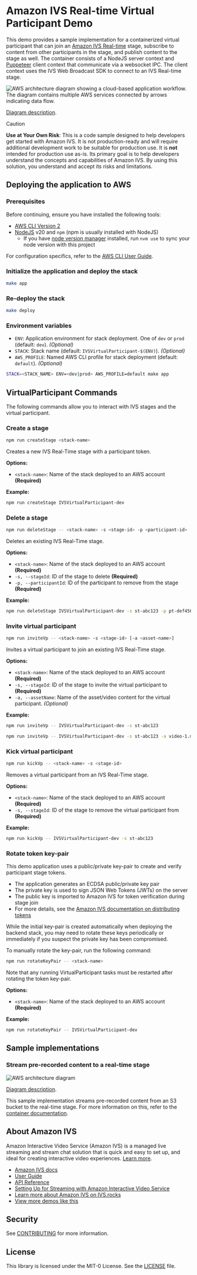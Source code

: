 # Amazon IVS Real-time Virtual Participant Demo

This demo provides a sample implementation for a containerized virtual participant that can join an [Amazon IVS Real-time](https://docs.aws.amazon.com/ivs/latest/RealTimeUserGuide/what-is.html) stage, subscribe to content from other participants in the stage, and publish content to the stage as well. The container consists of a NodeJS server context and [Puppeteer](https://github.com/puppeteer/puppeteer) client context that communicate via a websocket IPC. The client context uses the IVS Web Broadcast SDK to connect to an IVS Real-time stage.

<img src="docs/images/vp-arch-overview.png" alt="AWS architecture diagram showing a cloud-based application workflow. The diagram contains multiple AWS services connected by arrows indicating data flow." />

[Diagram description](docs/images/vp-arch-overview-description.md).

> [!CAUTION]
> **Use at Your Own Risk**: This is a code sample designed to help developers get started with Amazon IVS. It is not production-ready and will require additional development work to be suitable for production use. It is **not** intended for production use as-is. Its primary goal is to help developers understand the concepts and capabilities of Amazon IVS. By using this solution, you understand and accept its risks and limitations.

## Deploying the application to AWS

### Prerequisites

Before continuing, ensure you have installed the following tools:

- [AWS CLI Version 2](https://docs.aws.amazon.com/cli/latest/userguide/install-cliv2.html)
- [NodeJS](https://nodejs.org/en/) v20 and `npm` (npm is usually installed with NodeJS)
  - If you have [node version manager](https://github.com/nvm-sh/nvm) installed, run `nvm use` to sync your node version with this project

For configuration specifics, refer to the [AWS CLI User Guide](https://docs.aws.amazon.com/cli/latest/userguide/cli-chap-configure.html).

### Initialize the application and deploy the stack

```bash
make app
```

### Re-deploy the stack

```bash
make deploy
```

### Environment variables

- `ENV`: Application environment for stack deployment. One of `dev` or `prod` (default: `dev`). _(Optional)_
- `STACK`: Stack name (default: `IVSVirtualParticipant-$(ENV)`). _(Optional)_
- `AWS_PROFILE`: Named AWS CLI profile for stack deployment (default: `default`). _(Optional)_

```bash
STACK=<STACK_NAME> ENV=<dev|prod> AWS_PROFILE=default make app
```

## VirtualParticipant Commands

The following commands allow you to interact with IVS stages and the virtual participant.

### Create a stage

```bash
npm run createStage <stack-name>
```

Creates a new IVS Real-Time stage with a participant token.

**Options:**

- `<stack-name>`: Name of the stack deployed to an AWS account **(Required)**

**Example:**

```bash
npm run createStage IVSVirtualParticipant-dev
```

### Delete a stage

```bash
npm run deleteStage -- <stack-name> -s <stage-id> -p <participant-id>
```

Deletes an existing IVS Real-Time stage.

**Options:**

- `<stack-name>`: Name of the stack deployed to an AWS account **(Required)**
- `-s, --stageId`: ID of the stage to delete **(Required)**
- `-p, --participantId`: ID of the participant to remove from the stage **(Required)**

**Example:**

```bash
npm run deleteStage IVSVirtualParticipant-dev -s st-abc123 -p pt-def456
```

### Invite virtual participant

```bash
npm run inviteVp -- <stack-name> -s <stage-id> [-a <asset-name>]
```

Invites a virtual participant to join an existing IVS Real-Time stage.

**Options:**

- `<stack-name>`: Name of the stack deployed to an AWS account **(Required)**
- `-s, --stageId`: ID of the stage to invite the virtual participant to **(Required)**
- `-a, --assetName`: Name of the asset/video content for the virtual participant. _(Optional)_

**Example:**

```bash
npm run inviteVp -- IVSVirtualParticipant-dev -s st-abc123
```

```bash
npm run inviteVp -- IVSVirtualParticipant-dev -s st-abc123 -a video-1.mp4
```

### Kick virtual participant

```bash
npm run kickVp -- <stack-name> -s <stage-id>
```

Removes a virtual participant from an IVS Real-Time stage.

**Options:**

- `<stack-name>`: Name of the stack deployed to an AWS account **(Required)**
- `-s, --stageId`: ID of the stage to remove the virtual participant from **(Required)**

**Example:**

```bash
npm run kickVp -- IVSVirtualParticipant-dev -s st-abc123
```

### Rotate token key-pair

This demo application uses a public/private key-pair to create and verify participant stage tokens.

- The application generates an ECDSA public/private key pair
- The private key is used to sign JSON Web Tokens (JWTs) on the server
- The public key is imported to Amazon IVS for token verification during stage join
- For more details, see the [Amazon IVS documentation on distributing tokens](https://docs.aws.amazon.com/ivs/latest/RealTimeUserGuide/getting-started-distribute-tokens.html)

While the initial key-pair is created automatically when deploying the backend stack, you may need to rotate these keys periodically or immediately if you suspect the private key has been compromised.

To manually rotate the key-pair, run the following command:

```bash
npm run rotateKeyPair -- <stack-name>
```

Note that any running VirtualParticipant tasks must be restarted after rotating the token key-pair.

**Options:**

- `<stack-name>`: Name of the stack deployed to an AWS account **(Required)**

**Example:**

```bash
npm run rotateKeyPair -- IVSVirtualParticipant-dev
```

## Sample implementations

### Stream pre-recorded content to a real-time stage

<img src="docs/images/vp-arch-example-vod-stream.png" alt="AWS architecture diagram" />

[Diagram description](docs/images/vp-arch-example-vod-stream-description.md).

This sample implementation streams pre-recorded content from an S3 bucket to the real-time stage. For more information on this, refer to the [container documentation](/virtualparticipant/README.md).

## About Amazon IVS

Amazon Interactive Video Service (Amazon IVS) is a managed live streaming and stream chat solution that is quick and easy to set up, and ideal for creating interactive video experiences. [Learn more](https://aws.amazon.com/ivs/).

- [Amazon IVS docs](https://docs.aws.amazon.com/ivs/)
- [User Guide](https://docs.aws.amazon.com/ivs/latest/userguide/)
- [API Reference](https://docs.aws.amazon.com/ivs/latest/APIReference/)
- [Setting Up for Streaming with Amazon Interactive Video Service](https://aws.amazon.com/blogs/media/setting-up-for-streaming-with-amazon-ivs/)
- [Learn more about Amazon IVS on IVS.rocks](https://ivs.rocks/)
- [View more demos like this](https://ivs.rocks/examples)

## Security

See [CONTRIBUTING](CONTRIBUTING.md#security-issue-notifications) for more information.

## License

This library is licensed under the MIT-0 License. See the [LICENSE](LICENSE) file.
